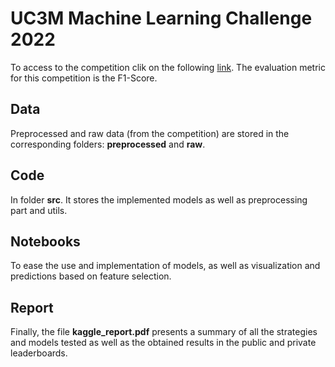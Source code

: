 # UC3M Machine Learning Challenge 2022

To access to the competition clik on the following [link](https://www.kaggle.com/competitions/uc3m-machine-learning-challenge-2022/overview/description). The evaluation metric for this competition is the F1-Score. 

## Data

Preprocessed and raw data (from the competition) are stored in the corresponding folders: **preprocessed** and **raw**.

## Code

In folder **src**. It stores the implemented models as well as preprocessing part and utils.

## Notebooks

To ease the use and implementation of models, as well as visualization and predictions based on feature selection.

## Report

Finally, the file **kaggle_report.pdf** presents a summary of all the strategies and models tested as well as the obtained results in the public and private leaderboards.
